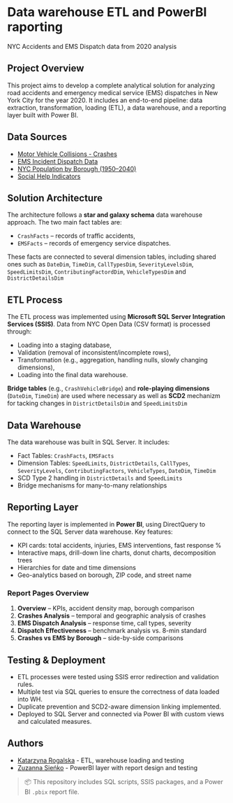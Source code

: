 # Data warehouse ETL and PowerBI raporting
NYC Accidents and EMS Dispatch data from 2020 analysis

## Project Overview

This project aims to develop a complete analytical solution for analyzing road accidents and emergency medical service (EMS) dispatches in New York City for the year 2020. It includes an end-to-end pipeline: data extraction, transformation, loading (ETL), a data warehouse, and a reporting layer built with Power BI.
##  Data Sources

- [Motor Vehicle Collisions - Crashes](https://data.cityofnewyork.us/Public-Safety/Motor-Vehicle-Collisions-Crashes/h9gi-nx95/)
- [EMS Incident Dispatch Data](https://data.cityofnewyork.us/Public-Safety/EMS-Incident-Dispatch-Data/76xm-jjuj/)
- [NYC Population by Borough (1950–2040)](https://data.cityofnewyork.us/City-Government/New-York-City-Population-by-Borough-1950-2040/)
- [Social Help Indicators](https://data.cityofnewyork.us/Social-Services/Borough-Community-District-Report/5awp-wfkt/)

## Solution Architecture

The architecture follows a **star and galaxy schema** data warehouse approach. The two main fact tables are:

- `CrashFacts` – records of traffic accidents,
- `EMSFacts` – records of emergency service dispatches.

These facts are connected to several dimension tables, including shared ones such as `DateDim`, `TimeDim`, `CallTypesDim`, `SeverityLevelsDim`, `SpeedLimitsDim`, `ContributingFactordDim`, `VehicleTypesDim` and `DistrictDetailsDim`

## ETL Process

The ETL process was implemented using **Microsoft SQL Server Integration Services (SSIS)**. Data from NYC Open Data (CSV format) is processed through:

- Loading into a staging database,
- Validation (removal of inconsistent/incomplete rows),
- Transformation (e.g., aggregation, handling nulls, slowly changing dimensions),
- Loading into the final data warehouse.

**Bridge tables** (e.g., `CrashVehicleBridge`) and **role-playing dimensions** (`DateDim`, `TimeDim`) are used where necessary as well as **SCD2** mechanizm for tacking changes in `DistrictDetailsDim` and `SpeedLimitsDim`

## Data Warehouse

The data warehouse was built in SQL Server. It includes:

- Fact Tables: `CrashFacts`, `EMSFacts`
- Dimension Tables: `SpeedLimits`, `DistrictDetails`, `CallTypes`, `SeverityLevels`, `ContributingFactors`, `VehicleTypes`, `DateDim`, `TimeDim`
- SCD Type 2 handling in `DistrictDetails` and `SpeedLimits`
- Bridge mechanisms for many-to-many relationships

## Reporting Layer

The reporting layer is implemented in **Power BI**, using DirectQuery to connect to the SQL Server data warehouse. Key features:

- KPI cards: total accidents, injuries, EMS interventions, fast response %
- Interactive maps, drill-down line charts, donut charts, decomposition trees
- Hierarchies for date and time dimensions
- Geo-analytics based on borough, ZIP code, and street name

### Report Pages Overview

1. **Overview** – KPIs, accident density map, borough comparison
2. **Crashes Analysis** – temporal and geographic analysis of crashes
3. **EMS Dispatch Analysis** – response time, call types, severity
4. **Dispatch Effectiveness** – benchmark analysis vs. 8-min standard
5. **Crashes vs EMS by Borough** – side-by-side comparisons



## Testing & Deployment

- ETL processes were tested using SSIS error redirection and validation rules.
- Multiple test via SQL queries to ensure the correctness of data loaded into WH.
- Duplicate prevention and SCD2-aware dimension linking implemented.
- Deployed to SQL Server and connected via Power BI with custom views and calculated measures.

## Authors

* [Katarzyna Rogalska](https://github.com/katarzynarogalska) - ETL, warehouse loading and testing
* [Zuzanna Sieńko](https://github.com/sienkozuzanna) - PowerBI layer with report design and testing

> 📦 This repository includes SQL scripts, SSIS packages, and a Power BI `.pbix` report file.
